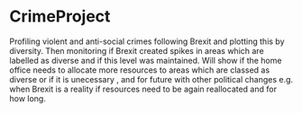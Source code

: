 # CrimeProject

Profiling violent and anti-social crimes following Brexit and plotting this by diversity. Then monitoring if Brexit created spikes in areas which are labelled as diverse and if this level was maintained.
Will show if the home office needs to allocate more resources to areas which are classed as diverse or if it is unecessary , and for future with other political changes e.g. when Brexit is a reality if resources need to be again reallocated and for how long. 
